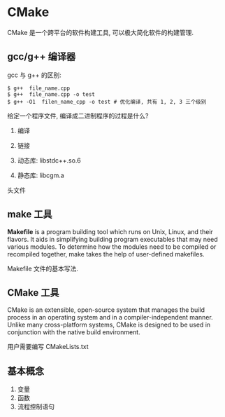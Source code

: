 # CMake

CMake 是一个跨平台的软件构建工具, 可以极大简化软件的构建管理.


## gcc/g++ 编译器 

gcc 与 g++ 的区别: 

```
$ g++  file_name.cpp
$ g++  file_name.cpp -o test
$ g++ -O1  filen_name_cpp -o test # 优化编译, 共有 1, 2, 3 三个级别
```

给定一个程序文件, 编译成二进制程序的过程是什么?

1. 编译 
1. 链接

1. 动态库: libstdc++.so.6
1. 静态库: libcgm.a 

头文件

## make 工具

**Makefile** is a program building tool which runs on Unix, Linux, and their flavors. It
aids in simplifying building program executables that may need various modules. To
determine how the modules need to be compiled or recompiled together, make takes the
help of user-defined makefiles.

Makefile 文件的基本写法.

## CMake 工具

CMake is an extensible, open-source system that manages the build process in an
operating system and in a compiler-independent manner. Unlike many cross-platform
systems, CMake is designed to be used in conjunction with the native build
environment.

用户需要编写 CMakeLists.txt

## 基本概念

1. 变量
1. 函数
1. 流程控制语句

